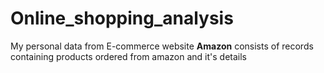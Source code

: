 # Online_shopping_analysis
My personal data from E-commerce website **Amazon** consists of records containing products ordered from amazon and it's details 
